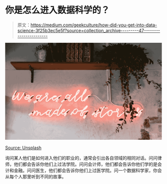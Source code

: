 # 你是怎么进入数据科学的？

> 原文：<https://medium.com/geekculture/how-did-you-get-into-data-science-3f25b3ec5e5f?source=collection_archive---------47----------------------->

![](img/3b084e3c5279fb674be3b121a7f3e905.png)

[Source: Unsplash](https://unsplash.com/photos/FluPNkHfCTs)

询问某人他们是如何进入他们的职业的，通常会引出各自领域的相同对话。问问律师，他们都会告诉你他们上过法学院。问问会计师，他们都会告诉你他们学的是会计和金融。问问医生，他们都会告诉你他们上过医学院。问一个数据科学家，你会从每个人那里听到不同的故事。